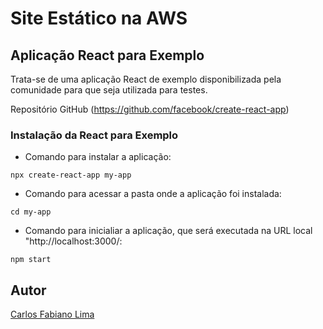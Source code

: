 # Site Estático na AWS

## Aplicação React para Exemplo

Trata-se de uma aplicação React de exemplo disponibilizada pela comunidade para que seja utilizada para testes.

Repositório GitHub (https://github.com/facebook/create-react-app)

### Instalação da React para Exemplo

- Comando para instalar a aplicação:

```hcl
npx create-react-app my-app
```

- Comando para acessar a pasta onde a aplicação foi instalada:

```hcl
cd my-app
```

- Comando para inicialiar a aplicação, que será executada na URL local "http://localhost:3000/:

```hcl
npm start
```

## Autor

[Carlos Fabiano Lima](https://github.com/carloslima78)


